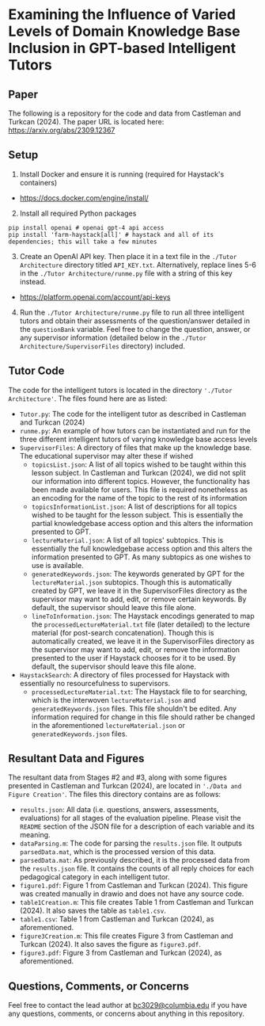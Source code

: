 # Examining the Influence of Varied Levels of Domain Knowledge Base Inclusion in GPT-based Intelligent Tutors

## Paper
The following is a repository for the code and data from Castleman and Turkcan (2024). The paper URL is located here: https://arxiv.org/abs/2309.12367

## Setup
1. Install Docker and ensure it is running (required for Haystack's containers)

- https://docs.docker.com/engine/install/

2. Install all required Python packages
```
pip install openai # openai gpt-4 api access
pip install 'farm-haystack[all]' # haystack and all of its dependencies; this will take a few minutes
```

3. Create an OpenAI API key. Then place it in a text file in the `./Tutor Architecture` directory titled `API_KEY.txt`. Alternatively, replace lines 5-6 in the `./Tutor Architecture/runme.py` file with a string of this key instead.

- https://platform.openai.com/account/api-keys

4. Run the `./Tutor Architecture/runme.py` file to run all three intelligent tutors and obtain their assessments of the question/answer detailed in the `questionBank` variable. Feel free to change the question, answer, or any supervisor information (detailed below in the `./Tutor Architecture/SupervisorFiles` directory) included.

## Tutor Code
The code for the intelligent tutors is located in the directory `'./Tutor Architecture'`. The files found here are as listed:

- `Tutor.py`: The code for the intelligent tutor as described in Castleman and Turkcan (2024)
- `runme.py`: An example of how tutors can be instantiated and run for the three different intelligent tutors of varying knowledge base access levels
- `SupervisorFiles`: A directory of files that make up the knowledge base. The educational supervisor may alter these if wished
  - `topicsList.json`: A list of all topics wished to be taught within this lesson subject. In Castleman and Turkcan (2024), we did not split our information into different topics. However, the functionality has been made available for users. This file is required nonetheless as an encoding for the name of the topic to the rest of its information
  - `topicsInformationList.json`: A list of descriptions for all topics wished to be taught for the lesson subject. This is essentially the partial knowledgebase access option and this alters the information presented to GPT.
  - `lectureMaterial.json`: A list of all topics' subtopics. This is essentially the full knowledgebase access option and this alters the information presented to GPT. As many subtopics as one wishes to use is available.
  - `generatedKeywords.json`: The keywords generated by GPT for the `lectureMaterial.json` subtopics. Though this is automatically created by GPT, we leave it in the SupervisorFiles directory as the supervisor may want to add, edit, or remove certain keywords. By default, the supervisor should leave this file alone.
  - `lineToInformation.json`: The Haystack encodings generated to map the `processedLectureMaterial.txt` file (later detailed) to the lecture material (for post-search concatenation). Though this is automatically created, we leave it in the SupervisorFiles directory as the supervisor may want to add, edit, or remove the information presented to the user if Haystack chooses for it to be used. By default, the supervisor should leave this file alone.
- `HaystackSearch`: A directory of files processed for Haystack with essentially no resourcefulness to supervisors.
  - `processedLectureMaterial.txt`: The Haystack file to for searching, which is the interwoven `lectureMaterial.json` and `generatedKeywords.json` files. This file shouldn't be edited. Any information required for change in this file should rather be changed in the aforementioned `lectureMaterial.json` or `generatedKeywords.json` files.


## Resultant Data and Figures
The resultant data from Stages #2 and #3, along with some figures presented in Castleman and Turkcan (2024), are located in `'./Data and Figure Creation'`. The files this directory contains are as follows:

- `results.json`: All data (i.e. questions, answers, assessments, evaluations) for all stages of the evaluation pipeline. Please visit the `README` section of the JSON file for a description of each variable and its meaning.
- `dataParsing.m`: The code for parsing the `results.json` file. It outputs `parsedData.mat`, which is the processed version of this data.
- `parsedData.mat`: As previously described, it is the processed data from the `results.json` file. It contains the counts of all reply choices for each pedagogical category in each intelligent tutor.
- `figure1.pdf`: Figure 1 from Castleman and Turkcan (2024). This figure was created manually in drawio and does not have any source code.
- `table1Creation.m`: This file creates Table 1 from Castleman and Turkcan (2024). It also saves the table as `table1.csv`.
- `table1.csv`: Table 1 from Castleman and Turkcan (2024), as aforementioned.
- `figure3Creation.m`: This file creates Figure 3 from Castleman and Turkcan (2024). It also saves the figure as `figure3.pdf`.
- `figure3.pdf`: Figure 3 from Castleman and Turkcan (2024), as aforementioned.



## Questions, Comments, or Concerns
Feel free to contact the lead author at bc3029@columbia.edu if you have any questions, comments, or concerns about anything in this repository. 
